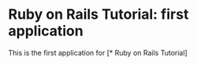 # Ruby on Rails Tutorial: first application

This is the first application for 
[* Ruby on Rails Tutorial]